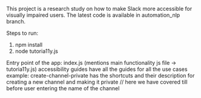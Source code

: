 This project is a research study on how to make Slack more accessible for visually impaired users. The latest code is available in automation_nlp branch.

Steps to run:

1. npm install
2. node tutoria11y.js

Entry point of the app:
index.js (mentions main functionality js file -> tutoria11y.js)
accessibility guides have all the guides for all the use cases
example: create-channel-private has the shortcuts and their description for creating a new channel and making it private
// here we have covered till before user entering the name of the channel

